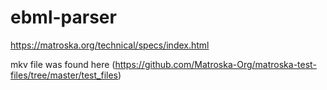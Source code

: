 # ebml-parser

https://matroska.org/technical/specs/index.html

mkv file was found here (https://github.com/Matroska-Org/matroska-test-files/tree/master/test_files)
